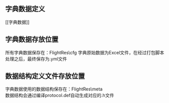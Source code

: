 ## 字典数据定义
[[字典数据]]

## 字典数据存放位置
所有字典数据保存在：FlightRes\cfg
字典原始数据为Excel文件，在经过打包脚本处理之后，最终保存为.yml文件

## 数据结构定义文件存放位置
字典数据使用的数据结构保存在：FlightRes\meta\
数据结构会通过编译protocol.def自动生成对应的.h文件